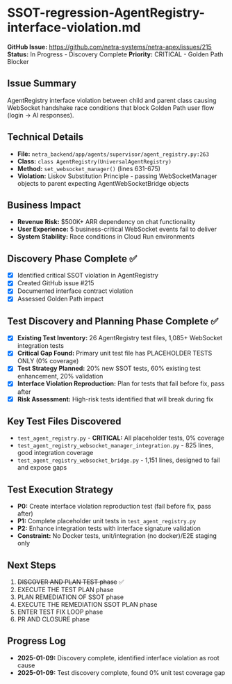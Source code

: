 # SSOT-regression-AgentRegistry-interface-violation.md

**GitHub Issue:** https://github.com/netra-systems/netra-apex/issues/215
**Status:** In Progress - Discovery Complete
**Priority:** CRITICAL - Golden Path Blocker

## Issue Summary
AgentRegistry interface violation between child and parent class causing WebSocket handshake race conditions that block Golden Path user flow (login → AI responses).

## Technical Details
- **File:** `netra_backend/app/agents/supervisor/agent_registry.py:263`
- **Class:** `class AgentRegistry(UniversalAgentRegistry)`
- **Method:** `set_websocket_manager()` (lines 631-675)
- **Violation:** Liskov Substitution Principle - passing WebSocketManager objects to parent expecting AgentWebSocketBridge objects

## Business Impact
- **Revenue Risk:** $500K+ ARR dependency on chat functionality
- **User Experience:** 5 business-critical WebSocket events fail to deliver
- **System Stability:** Race conditions in Cloud Run environments

## Discovery Phase Complete ✅
- [x] Identified critical SSOT violation in AgentRegistry
- [x] Created GitHub issue #215
- [x] Documented interface contract violation
- [x] Assessed Golden Path impact

## Test Discovery and Planning Phase Complete ✅
- [x] **Existing Test Inventory:** 26 AgentRegistry test files, 1,085+ WebSocket integration tests
- [x] **Critical Gap Found:** Primary unit test file has PLACEHOLDER TESTS ONLY (0% coverage)
- [x] **Test Strategy Planned:** 20% new SSOT tests, 60% existing test enhancement, 20% validation
- [x] **Interface Violation Reproduction:** Plan for tests that fail before fix, pass after
- [x] **Risk Assessment:** High-risk tests identified that will break during fix

## Key Test Files Discovered
- `test_agent_registry.py` - **CRITICAL:** All placeholder tests, 0% coverage
- `test_agent_registry_websocket_manager_integration.py` - 825 lines, good integration coverage
- `test_agent_registry_websocket_bridge.py` - 1,151 lines, designed to fail and expose gaps

## Test Execution Strategy
- **P0:** Create interface violation reproduction test (fail before fix, pass after)
- **P1:** Complete placeholder unit tests in `test_agent_registry.py`
- **P2:** Enhance integration tests with interface signature validation
- **Constraint:** No Docker tests, unit/integration (no docker)/E2E staging only

## Next Steps
1. ~~DISCOVER AND PLAN TEST phase~~ ✅
2. EXECUTE THE TEST PLAN phase  
3. PLAN REMEDIATION OF SSOT phase
4. EXECUTE THE REMEDIATION SSOT PLAN phase
5. ENTER TEST FIX LOOP phase
6. PR AND CLOSURE phase

## Progress Log
- **2025-01-09:** Discovery complete, identified interface violation as root cause
- **2025-01-09:** Test discovery complete, found 0% unit test coverage gap